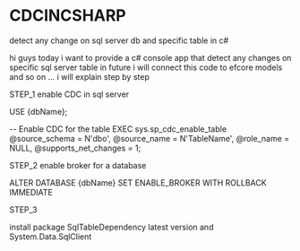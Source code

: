 # CDCINCSHARP
detect any change on sql server db and specific table in c#

hi guys today i want to provide a c# console app that detect any changes on specific sql server table 
in future i will connect this code to efcore models and so on ...
i will explain step by step 

STEP_1
enable CDC in sql server 

USE {dbName};

-- Enable CDC for the table
EXEC sys.sp_cdc_enable_table
    @source_schema = N'dbo',
    @source_name = N'TableName',
    @role_name = NULL,
    @supports_net_changes = 1;

STEP_2
enable broker for a database 

ALTER DATABASE {dbName} SET ENABLE_BROKER WITH ROLLBACK IMMEDIATE

STEP_3

install package SqlTableDependency latest version and System.Data.SqlClient

